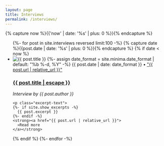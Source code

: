 ```yaml
---
layout: page
title: Interviews
permalink: /interviews/
---
```


<!-- use e.g. limit:12 to only show a subset. Changed it to 100-->

{% capture now %}{{'now' | date: '%s' | plus: 0 %}}{% endcapture %}
<ul class="post-list">
  {%- for post in site.interviews reversed limit:100 -%}
  {% capture date %}{{post.date | date: '%s' | plus: 0 %}}{% endcapture %}
  {% if date < now %}
  <li>
    <img src="{{ post.image | prepend: site.baseurl }}" alt="{{ post.title }}" title="{{ post.title }}">  
    {%- assign date_format = site.minima.date_format | default: "%b %-d, %Y" -%}
    <span class="post-meta">{{ post.date | date: date_format }}</span>
    <span class="post-meta">• <a href="{{ post.url }}#disqus_thread" data-disqus-identifier="{{post.id}}">"{{ post.url | relative_url }}"</a></span>
    <h3>
      <a class="post-link" href="{{ post.url | relative_url }}">
        {{ post.title | escape }}
      </a>
    </h3>
    <p><em>Interview by {{ post.author }}</em></p>


    <p class="excerpt-text">
    {%- if site.show_excerpts -%}
      {{ post.excerpt }}
    {%- endif -%}
    <strong><a href="{{ post.url | relative_url }}">
      »Read more
    </a></strong>
  </p>

  </li>
  {% endif %}
  {%- endfor -%}
</ul>
